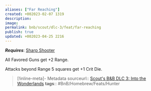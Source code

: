 ```yaml
---
aliases: ["Far Reaching"]
created: +002023-02-07 1319
description: 
image: 
permalink: bnb/scout/dlc-3/feat/far-reaching
publish: true
updated: +002023-04-25 2216
---
```


***Requires***: [Sharp Shooter](../../../1%20Creating%20a%20Vault%20Hunter/The%20Classes/Hunter/Sharp-Shooter.md)

All Favored Guns get +2 Range. 

Attacks beyond Range 5 squares get +1 Crit Die.

> [!inline-meta]- Metadata
> sourceurl:: [Scout's B&B DLC 3: Into the Wonderlands](https://docs.google.com/document/d/1MLOgrWwcLNTnP9PuXrKiLImy7SUh4hXO8arVUAlmdp0/edit)
> **tags**:: #BnB/Homebrew/Feats/Hunter
